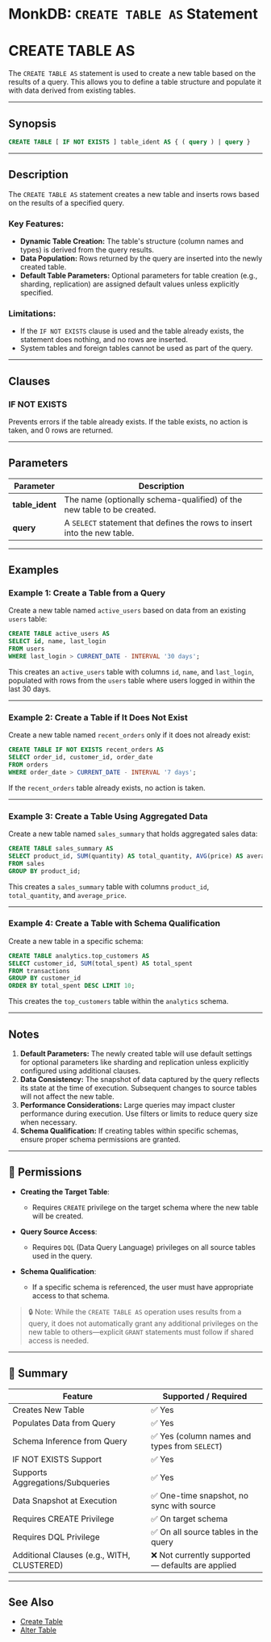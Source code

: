 # MonkDB: `CREATE TABLE AS` Statement

# CREATE TABLE AS

The `CREATE TABLE AS` statement is used to create a new table based on the results of a query. This allows you to define a table structure and populate it with data derived from existing tables.

---

## Synopsis

```sql
CREATE TABLE [ IF NOT EXISTS ] table_ident AS { ( query ) | query }
```


---

## Description

The `CREATE TABLE AS` statement creates a new table and inserts rows based on the results of a specified query. 

### Key Features:
- **Dynamic Table Creation:** The table's structure (column names and types) is derived from the query results.
- **Data Population:** Rows returned by the query are inserted into the newly created table.
- **Default Table Parameters:** Optional parameters for table creation (e.g., sharding, replication) are assigned default values unless explicitly specified.

### Limitations:
- If the `IF NOT EXISTS` clause is used and the table already exists, the statement does nothing, and no rows are inserted.
- System tables and foreign tables cannot be used as part of the query.

---

## Clauses

### **IF NOT EXISTS**
Prevents errors if the table already exists. If the table exists, no action is taken, and 0 rows are returned.

---

## Parameters

| Parameter        | Description                                                                 |
|------------------|-----------------------------------------------------------------------------|
| **table_ident**   | The name (optionally schema-qualified) of the new table to be created.     |
| **query**         | A `SELECT` statement that defines the rows to insert into the new table.   |

---

## Examples

### Example 1: Create a Table from a Query
Create a new table named `active_users` based on data from an existing `users` table:

```sql
CREATE TABLE active_users AS
SELECT id, name, last_login
FROM users
WHERE last_login > CURRENT_DATE - INTERVAL '30 days';
```

This creates an `active_users` table with columns `id`, `name`, and `last_login`, populated with rows from the `users` table where users logged in within the last 30 days.

---

### Example 2: Create a Table if It Does Not Exist
Create a new table named `recent_orders` only if it does not already exist:

```sql
CREATE TABLE IF NOT EXISTS recent_orders AS
SELECT order_id, customer_id, order_date
FROM orders
WHERE order_date > CURRENT_DATE - INTERVAL '7 days';
```


If the `recent_orders` table already exists, no action is taken.

---

### Example 3: Create a Table Using Aggregated Data
Create a new table named `sales_summary` that holds aggregated sales data:

```sql
CREATE TABLE sales_summary AS
SELECT product_id, SUM(quantity) AS total_quantity, AVG(price) AS average_price
FROM sales
GROUP BY product_id;
```


This creates a `sales_summary` table with columns `product_id`, `total_quantity`, and `average_price`.

---

### Example 4: Create a Table with Schema Qualification
Create a new table in a specific schema:

```sql
CREATE TABLE analytics.top_customers AS
SELECT customer_id, SUM(total_spent) AS total_spent
FROM transactions
GROUP BY customer_id
ORDER BY total_spent DESC LIMIT 10;
```


This creates the `top_customers` table within the `analytics` schema.

---

## Notes

1. **Default Parameters:** The newly created table will use default settings for optional parameters like sharding and replication unless explicitly configured using additional clauses.
2. **Data Consistency:** The snapshot of data captured by the query reflects its state at the time of execution. Subsequent changes to source tables will not affect the new table.
3. **Performance Considerations:** Large queries may impact cluster performance during execution. Use filters or limits to reduce query size when necessary.
4. **Schema Qualification:** If creating tables within specific schemas, ensure proper schema permissions are granted.

---

## 🔐 Permissions

- **Creating the Target Table**:
  - Requires `CREATE` privilege on the target schema where the new table will be created.

- **Query Source Access**:
  - Requires `DQL` (Data Query Language) privileges on all source tables used in the query.

- **Schema Qualification**:
  - If a specific schema is referenced, the user must have appropriate access to that schema.

> 🔒 Note: While the `CREATE TABLE AS` operation uses results from a query, it does not automatically grant any additional privileges on the new table to others—explicit `GRANT` statements must follow if shared access is needed.

---

## 🏁 Summary

| Feature                        | Supported / Required                                               |
|--------------------------------|--------------------------------------------------------------------|
| Creates New Table              | ✅ Yes                                                             |
| Populates Data from Query      | ✅ Yes                                                             |
| Schema Inference from Query    | ✅ Yes (column names and types from `SELECT`)                     |
| IF NOT EXISTS Support          | ✅ Yes                                                             |
| Supports Aggregations/Subqueries | ✅ Yes                                                          |
| Data Snapshot at Execution     | ✅ One-time snapshot, no sync with source                          |
| Requires CREATE Privilege      | ✅ On target schema                                                |
| Requires DQL Privilege         | ✅ On all source tables in the query                               |
| Additional Clauses (e.g., WITH, CLUSTERED) | ❌ Not currently supported — defaults are applied            |

---

## See Also

- [Create Table](./35_CREATE_TABLE.md)
- [Alter Table](./17_ALTER_TABLE.md)





